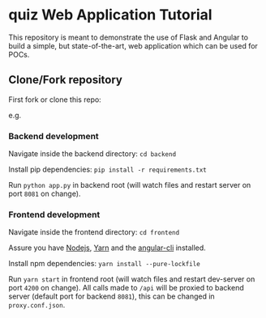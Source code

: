 # quiz Web Application Tutorial

This repository is meant to demonstrate the use of Flask and Angular to build a simple, but state-of-the-art, web application which can be used for POCs.


## Clone/Fork repository

First fork or clone this repo:

e.g. 
 





### Backend development

Navigate inside the backend directory: `cd backend`

Install pip dependencies: `pip install -r requirements.txt`

Run `python app.py` in backend root (will watch files and restart server on port `8081` on change).

### Frontend development

Navigate inside the frontend directory: `cd frontend`

Assure you have [Nodejs](https://nodejs.org/en/), [Yarn](https://yarnpkg.com/en/docs/install) and the [angular-cli](https://cli.angular.io/) installed.

Install npm dependencies: `yarn install --pure-lockfile` 

Run `yarn start` in frontend root (will watch files and restart dev-server on port `4200` on change).
All calls made to `/api` will be proxied to backend server (default port for backend `8081`), this can be changed in `proxy.conf.json`.
